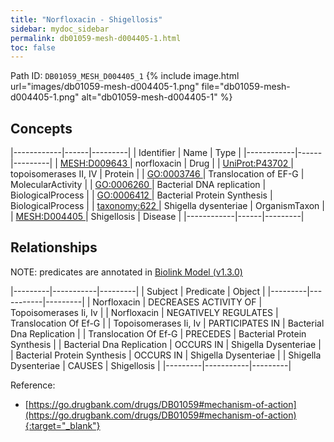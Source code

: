 ```yaml
---
title: "Norfloxacin - Shigellosis"
sidebar: mydoc_sidebar
permalink: db01059-mesh-d004405-1.html
toc: false 
---
```



Path ID: `DB01059_MESH_D004405_1`
{% include image.html url="images/db01059-mesh-d004405-1.png" file="db01059-mesh-d004405-1.png" alt="db01059-mesh-d004405-1" %}

## Concepts

|------------|------|---------|
| Identifier | Name | Type    |
|------------|------|---------|
| <a href="https://identifiers.org/MESH:D009643">MESH:D009643 </a> | norfloxacin | Drug |
| <a href="https://identifiers.org/UniProt:P43702">UniProt:P43702 </a> | topoisomerases II, IV | Protein |
| <a href="https://identifiers.org/GO:0003746">GO:0003746 </a> | Translocation of EF-G | MolecularActivity |
| <a href="https://identifiers.org/GO:0006260">GO:0006260 </a> | Bacterial DNA replication | BiologicalProcess |
| <a href="https://identifiers.org/GO:0006412">GO:0006412 </a> | Bacterial Protein Synthesis | BiologicalProcess |
| <a href="https://identifiers.org/taxonomy:622">taxonomy:622 </a> | Shigella dysenteriae | OrganismTaxon |
| <a href="https://identifiers.org/MESH:D004405">MESH:D004405 </a> | Shigellosis | Disease |
|------------|------|---------|

## Relationships


NOTE: predicates are annotated in <a href="https://github.com/biolink/biolink-model/releases/tag/v1.3.0">Biolink Model (v1.3.0)</a>

|---------|-----------|---------|
| Subject | Predicate | Object  |
|---------|-----------|---------|
| Norfloxacin | DECREASES ACTIVITY OF | Topoisomerases Ii, Iv |
| Norfloxacin | NEGATIVELY REGULATES | Translocation Of Ef-G |
| Topoisomerases Ii, Iv | PARTICIPATES IN | Bacterial Dna Replication |
| Translocation Of Ef-G | PRECEDES | Bacterial Protein Synthesis |
| Bacterial Dna Replication | OCCURS IN | Shigella Dysenteriae |
| Bacterial Protein Synthesis | OCCURS IN | Shigella Dysenteriae |
| Shigella Dysenteriae | CAUSES | Shigellosis |
|---------|-----------|---------|

Reference:
  - [https://go.drugbank.com/drugs/DB01059#mechanism-of-action](https://go.drugbank.com/drugs/DB01059#mechanism-of-action){:target="_blank"}